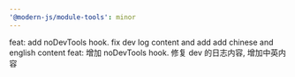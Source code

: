 ```yaml
---
'@modern-js/module-tools': minor
---
```


feat: add noDevTools hook. fix dev log content and add add chinese and english content
feat: 增加 noDevTools hook. 修复 dev 的日志内容, 增加中英内容
